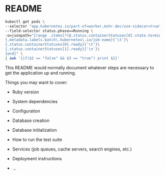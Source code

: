 # README

```bash
kubectl get pods \
--selector "app.kubernetes.io/part-of=worker,mshr.dec/use-sidecar=true" \
--field-selector status.phase==Running \
-o=jsonpath="{range .items[?(@.status.containerStatuses[0].state.terminated.finishedAt <= '"$(date -v -60S '+%Y-%m-%dT%H:%M:%SZ')"')]}\
{.metadata.labels.batch\.kubernetes\.io/job-name}{'\t'}\
{.status.containerStatuses[0].ready}{'\t'}\
{.status.containerStatuses[1].ready}{'\n'}\
{end}" \
| awk '{if($2 == "false" && $3 == "true") print $1}'
```

This README would normally document whatever steps are necessary to get the
application up and running.

Things you may want to cover:

* Ruby version

* System dependencies

* Configuration

* Database creation

* Database initialization

* How to run the test suite

* Services (job queues, cache servers, search engines, etc.)

* Deployment instructions

* ...
